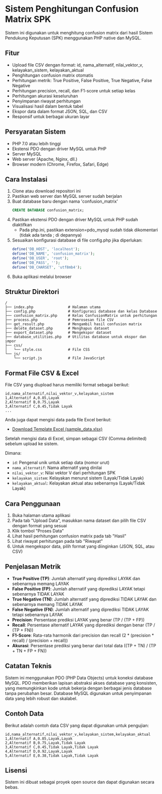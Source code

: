 # Sistem Penghitungan Confusion Matrix SPK

Sistem ini digunakan untuk menghitung confusion matrix dari hasil Sistem Pendukung Keputusan (SPK) menggunakan PHP native dan MySQL.

## Fitur

- Upload file CSV dengan format: id, nama_alternatif, nilai_vektor_v, kelayakan_sistem, kelayakan_aktual
- Penghitungan confusion matrix otomatis
- Perhitungan metrik: True Positive, False Positive, True Negative, False Negative
- Perhitungan precision, recall, dan F1-score untuk setiap kelas
- Perhitungan akurasi keseluruhan
- Penyimpanan riwayat perhitungan
- Visualisasi hasil dalam bentuk tabel
- Ekspor data dalam format JSON, SQL, dan CSV
- Responsif untuk berbagai ukuran layar

## Persyaratan Sistem

- PHP 7.0 atau lebih tinggi
- Ekstensi PDO dengan driver MySQL untuk PHP
- Server MySQL
- Web server (Apache, Nginx, dll.)
- Browser modern (Chrome, Firefox, Safari, Edge)

## Cara Instalasi

1. Clone atau download repositori ini
2. Pastikan web server dan MySQL server sudah berjalan
3. Buat database baru dengan nama 'confusion_matrix'
   ```sql
   CREATE DATABASE confusion_matrix;
   ```
4. Pastikan ekstensi PDO dengan driver MySQL untuk PHP sudah diaktifkan
   - Pada php.ini, pastikan extension=pdo_mysql sudah tidak dikomentari (tidak ada tanda ; di depannya)
5. Sesuaikan konfigurasi database di file config.php jika diperlukan:
   ```php
   define('DB_HOST', 'localhost');
   define('DB_NAME', 'confusion_matrix');
   define('DB_USER', 'root');
   define('DB_PASS', '');
   define('DB_CHARSET', 'utf8mb4');
   ```
6. Buka aplikasi melalui browser

## Struktur Direktori

```
/
├── index.php                # Halaman utama
├── config.php               # Konfigurasi database dan kelas Database
├── confusion_matrix.php     # Kelas ConfusionMatrix untuk perhitungan
├── process.php              # Pemrosesan file CSV
├── get_result.php           # Mengambil hasil confusion matrix
├── delete_dataset.php       # Menghapus dataset
├── export_dataset.php       # Mengekspor dataset
├── database_utilities.php   # Utilitas database untuk ekspor dan impor
├── css/
│   └── style.css            # File CSS
└── js/
    └── script.js            # File JavaScript
```

## Format File CSV & Excel

File CSV yang diupload harus memiliki format sebagai berikut:

```
id,nama_alternatif,nilai_vektor_v,kelayakan_sistem
1,Alternatif A,0.85,Layak
2,Alternatif B,0.75,Layak
3,Alternatif C,0.45,Tidak Layak
...
```

Anda juga dapat mengisi data pada file Excel berikut:
- [Download Template Excel (sample_data.xlsx)](sample_data.xlsx)

Setelah mengisi data di Excel, simpan sebagai CSV (Comma delimited) sebelum upload ke sistem.

Dimana:
- `id`: Pengenal unik untuk setiap data (nomor urut)
- `nama_alternatif`: Nama alternatif yang dinilai
- `nilai_vektor_v`: Nilai vektor V dari perhitungan SPK
- `kelayakan_sistem`: Kelayakan menurut sistem (Layak/Tidak Layak)
- `kelayakan_aktual`: Kelayakan aktual atau sebenarnya (Layak/Tidak Layak)

## Cara Penggunaan

1. Buka halaman utama aplikasi
2. Pada tab "Upload Data", masukkan nama dataset dan pilih file CSV dengan format yang sesuai
3. Klik tombol "Proses Data"
4. Lihat hasil perhitungan confusion matrix pada tab "Hasil"
5. Lihat riwayat perhitungan pada tab "Riwayat"
6. Untuk mengekspor data, pilih format yang diinginkan (JSON, SQL, atau CSV)

## Penjelasan Metrik

- **True Positive (TP)**: Jumlah alternatif yang diprediksi LAYAK dan sebenarnya memang LAYAK
- **False Positive (FP)**: Jumlah alternatif yang diprediksi LAYAK tetapi sebenarnya TIDAK LAYAK
- **True Negative (TN)**: Jumlah alternatif yang diprediksi TIDAK LAYAK dan sebenarnya memang TIDAK LAYAK
- **False Negative (FN)**: Jumlah alternatif yang diprediksi TIDAK LAYAK tetapi sebenarnya LAYAK
- **Precision**: Persentase prediksi LAYAK yang benar (TP / (TP + FP))
- **Recall**: Persentase alternatif LAYAK yang diprediksi dengan benar (TP / (TP + FN))
- **F1-Score**: Rata-rata harmonik dari precision dan recall (2 * (precision * recall) / (precision + recall))
- **Akurasi**: Persentase prediksi yang benar dari total data ((TP + TN) / (TP + TN + FP + FN))

## Catatan Teknis

Sistem ini menggunakan PDO (PHP Data Objects) untuk koneksi database MySQL. PDO memberikan lapisan abstraksi akses database yang konsisten, yang memungkinkan kode untuk bekerja dengan berbagai jenis database tanpa perubahan besar. Database MySQL digunakan untuk penyimpanan data yang lebih robust dan skalabel.

## Contoh Data

Berikut adalah contoh data CSV yang dapat digunakan untuk pengujian:

```
id,nama_alternatif,nilai_vektor_v,kelayakan_sistem,kelayakan_aktual
1,Alternatif A,0.85,Layak,Layak
2,Alternatif B,0.75,Layak,Tidak Layak
3,Alternatif C,0.45,Tidak Layak,Tidak Layak
4,Alternatif D,0.92,Layak,Layak
5,Alternatif E,0.38,Tidak Layak,Tidak Layak
```

## Lisensi

Sistem ini dibuat sebagai proyek open source dan dapat digunakan secara bebas. 
